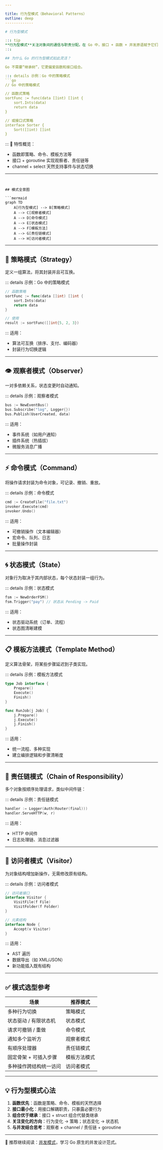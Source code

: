 ```yaml
---

title: 行为型模式（Behavioral Patterns）
outline: deep
-------------

# 行为型模式

::: tip
**行为型模式**关注对象间的通信与职责分配。在 Go 中，接口 + 函数 + 并发原语赋予它们极高的表达力与实现灵活性。
:::

## 为什么 Go 的行为型模式如此灵活？

Go 不需要“继承树”，它更偏爱函数和接口组合。

::: details 示例：Go 中的策略模式
```go
// Go 中的策略模式

// 函数式策略
sortFunc := func(data []int) []int {
    sort.Ints(data)
    return data
}

// 或接口式策略
interface Sorter {
    Sort([]int) []int
}
```
:::
🧠 特性概览：

* 函数即策略、命令、模板方法等
* 接口 + goroutine 实现观察者、责任链等
* channel + select 天然支持事件与状态切换

---
```


## 模式全景图

```mermaid
graph TD
    A[行为型模式] --> B[策略模式]
    A --> C[观察者模式]
    A --> D[命令模式]
    A --> E[状态模式]
    A --> F[模板方法]
    A --> G[责任链模式]
    A --> H[访问者模式]
```

---

## 🎯 策略模式（Strategy）

定义一组算法，将其封装并且可互换。

::: details 示例：Go 中的策略模式
```go
// 函数策略
sortFunc := func(data []int) []int {
    sort.Ints(data)
    return data
}

// 使用
result := sortFunc([]int{5, 2, 3})
```
:::
适用：

* 算法可互换（排序、支付、编码器）
* 封装行为切换逻辑

---

## 👁️ 观察者模式（Observer）

一对多依赖关系，状态变更时自动通知。

::: details 示例：观察者模式
```go
bus := NewEventBus()
bus.Subscribe("log", Logger{})
bus.Publish(UserCreated, data)
```
:::
适用：

* 事件系统（如用户通知）
* 插件系统（热插拔）
* 微服务消息广播

---

## ⚡ 命令模式（Command）

将操作请求封装为命令对象，可记录、撤销、重放。

::: details 示例：命令模式
```go
cmd := CreateFile("file.txt")
invoker.Execute(cmd)
invoker.Undo()
```
:::
适用：

* 可撤销操作（文本编辑器）
* 宏命令、队列、日志
* 批量操作封装

---

## 🌀 状态模式（State）

对象行为取决于其内部状态，每个状态封装一组行为。

::: details 示例：状态模式
```go
fsm := NewOrderFSM()
fsm.Trigger("pay") // 状态从 Pending -> Paid
```
:::
适用：

* 状态驱动系统（订单、流程）
* 状态图清晰建模

---

## 📋 模板方法模式（Template Method）

定义算法骨架，将某些步骤延迟到子类实现。

::: details 示例：模板方法模式
```go
type Job interface {
    Prepare()
    Execute()
    Finish()
}

func RunJob(j Job) {
    j.Prepare()
    j.Execute()
    j.Finish()
}
```
:::
适用：

* 统一流程、多种实现
* 建立编排逻辑和步骤清晰度

---

## 🔗 责任链模式（Chain of Responsibility）

多个对象按顺序处理请求，类似中间件链：

::: details 示例：责任链模式
```go
handler := Logger(Auth(Router(final)))
handler.ServeHTTP(w, r)
```
:::
适用：

* HTTP 中间件
* 日志处理链、消息过滤器

---

## 👣 访问者模式（Visitor）

为对象结构增加新操作，无需修改原有结构。

::: details 示例：访问者模式
```go
// 访问者接口
interface Visitor {
    VisitFile(f File)
    VisitFolder(f Folder)
}

// 元素结构
interface Node {
    Accept(v Visitor)
}
```
:::
适用：

* AST 遍历
* 数据导出（如 XML/JSON）
* 新功能插入既有结构

---

## ✅ 模式选型参考

| 场景           | 推荐模式   |
| ------------ | ------ |
| 多种行为切换       | 策略模式   |
| 状态驱动 / 有限状态机 | 状态模式   |
| 请求可撤销 / 重做   | 命令模式   |
| 通知多个监听方      | 观察者模式  |
| 有顺序处理器       | 责任链模式  |
| 固定骨架 + 可插入步骤 | 模板方法模式 |
| 多种操作跨结构统一访问  | 访问者模式  |

---

## 💡 行为型模式心法

1. **函数优先**：函数是策略、命令、模板的天然选择
2. **接口最小化**：用接口解耦职责，只暴露必要行为
3. **组合优于继承**：接口 + struct 组合代替类继承
4. **关注变化的方向**：行为变化 → 策略；状态变化 → 状态机
5. **与并发结合思考**：观察者 + channel / 责任链 + goroutine

---

📘 推荐继续阅读：[并发模式](/practice/patterns/concurrency)，学习 Go 原生的并发设计范式。
